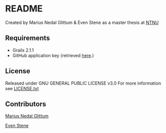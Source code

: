 # README
Created by Marius Nedal Glittum & Even Stene as a master thesis at [NTNU](http://www.ntnu.edu "Norwegian University of Science and Technology")

## Requirements
* Grails 2.1.1
* GitHub application key (retrieved [here](https://github.com/settings/applications).)

## License
Released under GNU GENERAL PUBLIC LICENSE v3.0
For more information see [LICENSE.txt](https://github.com/ekun/PeacefulBanana/blob/master/LICENSE.txt)

## Contributors
[Marius Nedal Glittum](https://github.com/ekun)

[Even Stene](https://github.com/najtrox)
